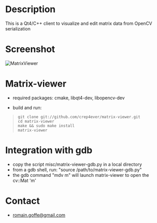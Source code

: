 # Description
This is a Qt4/C++ client to visualize and edit matrix data from OpenCV serialization

# Screenshot
![MatrixViewer](http://www.patacrep.com/data/images/matrix-viewer.png)

# Matrix-viewer
* required packages: cmake, libqt4-dev, libopencv-dev

* build and run:

>     git clone git://github.com/crep4ever/matrix-viewer.git
>     cd matrix-viewer
>     make && sudo make install
>     matrix-viewer

# Integration with gdb
* copy the script misc/matrix-viewer-gdb.py in a local directory
* from a gdb shell, run: "source /path/to/matrix-viewer-gdb.py"
* the gdb command "mdv m" will launch matrix-viewer to open the cv::Mat 'm'

# Contact
* romain.goffe@gmail.com

